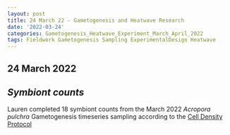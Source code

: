 ```yaml
---
layout: post
title: 24 March 22 - Gametogenesis and Heatwave Research
date: '2022-03-24'
categories: Gametogenesis_Heatwave_Experiment_March_April_2022
tags: Fieldwork Gametogenesis Sampling ExperimentalDesign Heatwave
---
```


## 24 March 2022

## *Symbiont counts*

Lauren completed 18 symbiont counts from the March 2022 *Acropora pulchra* Gametogenesis timeseries sampling according to the [Cell Density Protocol](https://github.com/daniellembecker/Gametogenesis/blob/main/protocols/2020-01-07-Cell-Density-Protocol.md)

